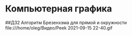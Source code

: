 # Компьютерная графика
##ДЗ2 Алгоритм Брезенхэма для прямой и окружности
file:///home/oleg/Видео/Peek 2021-09-15 22-40.gif
